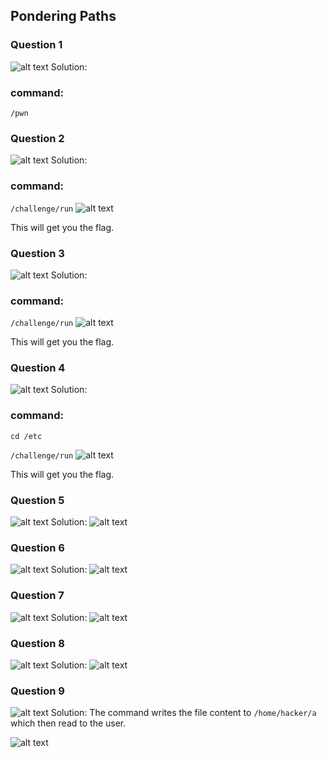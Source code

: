 ## Pondering Paths
### Question 1
![alt text](./images/Pondering_Paths/1q.png)
Solution:
### command:
`/pwn`

### Question 2
![alt text](./images/Pondering_Paths/2q.png)
Solution:
### command:
`/challenge/run`
![alt text](./images/Pondering_Paths/2s.png)

This will get you the flag.

### Question 3
![alt text](./images/Pondering_Paths/3q.png)
Solution:
### command:
`/challenge/run`
![alt text](./images/Pondering_Paths/3s.png)

This will get you the flag.


### Question 4
![alt text](./images/Pondering_Paths/4q.png)
Solution:
### command:
`cd /etc`

`/challenge/run`
![alt text](./images/Pondering_Paths/4s.png)

This will get you the flag.
### Question 5
![alt text](./images/Pondering_Paths/5q.png)
Solution:
![alt text](./images/Pondering_Paths/5s.png)

### Question 6
![alt text](./images/Pondering_Paths/6q.png)
Solution:
![alt text](./images/Pondering_Paths/6s.png)

### Question 7
![alt text](./images/Pondering_Paths/7q.png)
Solution:
![alt text](./images/Pondering_Paths/7s.png)

### Question 8
![alt text](./images/Pondering_Paths/8q.png)
Solution:
![alt text](./images/Pondering_Paths/8s.png)

### Question 9
![alt text](./images/Pondering_Paths/9q.png)
Solution:
The command writes the file content to `/home/hacker/a` which then read to the user.

![alt text](./images/Pondering_Paths/9s.png)



